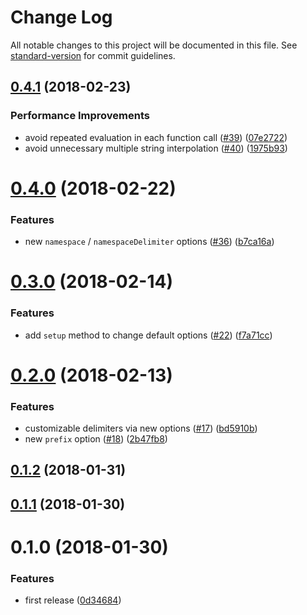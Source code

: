 # Change Log

All notable changes to this project will be documented in this file. See [standard-version](https://github.com/conventional-changelog/standard-version) for commit guidelines.

<a name="0.4.1"></a>
## [0.4.1](https://github.com/ybiquitous/bem-ts/compare/v0.4.0...v0.4.1) (2018-02-23)


### Performance Improvements

* avoid repeated evaluation in each function call ([#39](https://github.com/ybiquitous/bem-ts/issues/39)) ([07e2722](https://github.com/ybiquitous/bem-ts/commit/07e2722))
* avoid unnecessary multiple string interpolation ([#40](https://github.com/ybiquitous/bem-ts/issues/40)) ([1975b93](https://github.com/ybiquitous/bem-ts/commit/1975b93))



<a name="0.4.0"></a>
# [0.4.0](https://github.com/ybiquitous/bem-ts/compare/v0.3.0...v0.4.0) (2018-02-22)


### Features

* new `namespace` / `namespaceDelimiter` options ([#36](https://github.com/ybiquitous/bem-ts/issues/36)) ([b7ca16a](https://github.com/ybiquitous/bem-ts/commit/b7ca16a))



<a name="0.3.0"></a>
# [0.3.0](https://github.com/ybiquitous/bem-ts/compare/v0.2.0...v0.3.0) (2018-02-14)


### Features

* add `setup` method to change default options ([#22](https://github.com/ybiquitous/bem-ts/issues/22)) ([f7a71cc](https://github.com/ybiquitous/bem-ts/commit/f7a71cc))



<a name="0.2.0"></a>
# [0.2.0](https://github.com/ybiquitous/bem-ts/compare/v0.1.2...v0.2.0) (2018-02-13)


### Features

* customizable delimiters via new options ([#17](https://github.com/ybiquitous/bem-ts/issues/17)) ([bd5910b](https://github.com/ybiquitous/bem-ts/commit/bd5910b))
* new `prefix` option ([#18](https://github.com/ybiquitous/bem-ts/issues/18)) ([2b47fb8](https://github.com/ybiquitous/bem-ts/commit/2b47fb8))



<a name="0.1.2"></a>
## [0.1.2](https://github.com/ybiquitous/bem-ts/compare/v0.1.1...v0.1.2) (2018-01-31)



<a name="0.1.1"></a>
## [0.1.1](https://github.com/ybiquitous/bem-ts/compare/v0.1.0...v0.1.1) (2018-01-30)



<a name="0.1.0"></a>
# 0.1.0 (2018-01-30)


### Features

* first release ([0d34684](https://github.com/ybiquitous/bem-ts/commit/0d34684))

